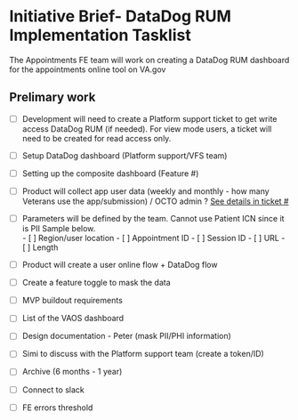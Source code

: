 # Initiative Brief- DataDog RUM Implementation Tasklist 

The Appointments FE team will work on creating a DataDog RUM dashboard for the appointments online tool on VA.gov

## Prelimary work 

- [ ] Development will need to create a Platform support ticket to get write access DataDog RUM (if needed). For view mode users, a ticket will need to be created for read access only. 
- [ ] Setup DataDog dashboard (Platform support/VFS team) 
- [ ] Setting up the composite dashboard (Feature #) 
- [ ] Product will collect app user data (weekly and monthly - how many Veterans use the app/submission) / OCTO admin ? [See details in ticket #]() 
- [ ] Parameters will be defined by the team. Cannot use Patient ICN since it is PII Sample below.  
      - [ ] Region/user location
      - [ ] Appointment ID
      - [ ] Session ID
      - [ ] URL
      - [ ] Length
      
- [ ] Product will create a user online flow + DataDog flow 
- [ ] Create a feature toggle to mask the data 
- [ ] MVP buildout requirements 
- [ ] List of the VAOS dashboard 
- [ ] Design documentation - Peter (mask PII/PHI information) 
- [ ] Simi to discuss with the Platform support team (create a token/ID) 
- [ ] Archive (6 months - 1 year) 
- [ ] Connect to slack 
- [ ] FE errors threshold

 

